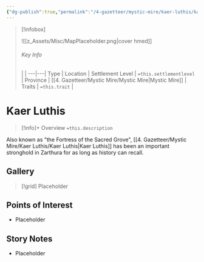 ```yaml
---
{"dg-publish":true,"permalink":"/4-gazetteer/mystic-mire/kaer-luthis/kaer-luthis/","noteIcon":""}
---
```



> [!infobox]
> 
> ![[z_Assets/Misc/MapPlaceholder.png\|cover hmed]]
> ###### Key Info
>  |   |
> ---|---|
> Type | Location |
> Settlement Level | `=this.settlementlevel` |
> Province | [[4. Gazetteer/Mystic Mire/Mystic Mire\|Mystic Mire]] |
> Traits | `=this.trait` |

# Kaer Luthis

> [!info]+ Overview
> `=this.description`

Also known as "the Fortress of the Sacred Grove", [[4. Gazetteer/Mystic Mire/Kaer Luthis/Kaer Luthis\|Kaer Luthis]] has been an important stronghold in Zarthura for as long as history can recall. 

## Gallery

>[!grid]
>Placeholder


## Points of Interest

- Placeholder

## Story Notes

- Placeholder